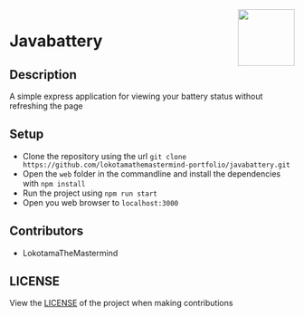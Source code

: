 <div><img align="right" width=100 height=100 src="web/public/images/favicon.ico"></div>

# Javabattery

## Description

A simple express application for viewing your battery status without refreshing the page

## Setup

- Clone the repository using the url `git clone https://github.com/lokotamathemastermind-portfolio/javabattery.git`
- Open the `web` folder in the commandline and install the dependencies with `npm install`
- Run the project using `npm run start`
- Open you web browser to `localhost:3000`


## Contributors

- LokotamaTheMastermind

## LICENSE

View the [LICENSE](LICENSE) of the project when making contributions
